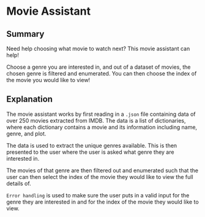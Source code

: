 # Movie Assistant
## Summary
Need help choosing what movie to watch next? This movie assistant can help! 

Choose a genre you are interested in, and out of a dataset of movies, the chosen genre is filtered and enumerated. 
You can then choose the index of the movie you would like to view!

## Explanation
The movie assistant works by first reading in a `.json` file containing data of over 250 movies extracted from IMDB. 
The data is a list of dictionaries, where each dictionary contains a movie and its information including name, genre, and plot.

The data is used to extract the unique genres available. This is then presented to the user where the user is asked what genre they are interested in. 

The movies of that genre are then filtered out and enumerated such that the user can then select the index of the movie they would like to view the full details of.

`Error handling` is used to make sure the user puts in a valid input for the genre they are interested in and for the index of the movie they would like to view.

